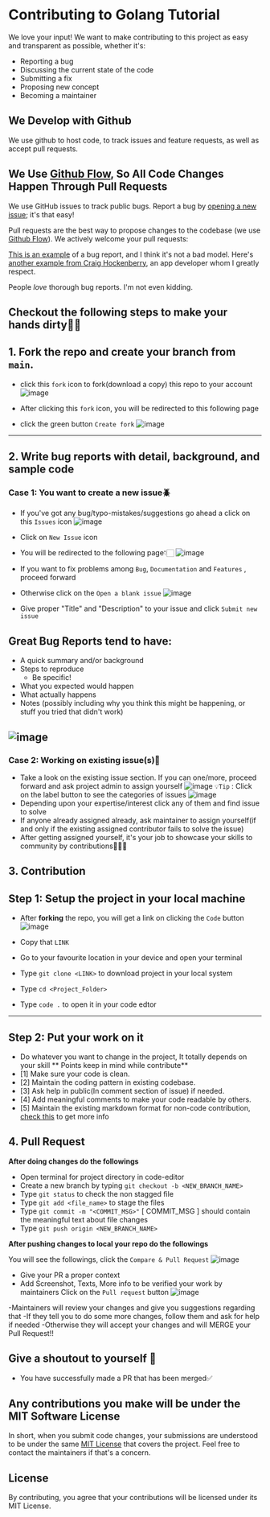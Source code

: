 # Contributing to Golang Tutorial

We love your input! We want to make contributing to this project as easy and transparent as possible, whether it's:

- Reporting a bug
- Discussing the current state of the code
- Submitting a fix
- Proposing new concept
- Becoming a maintainer

## We Develop with Github

We use github to host code, to track issues and feature requests, as well as accept pull requests.

## We Use [Github Flow](https://guides.github.com/introduction/flow/index.html), So All Code Changes Happen Through Pull Requests

We use GitHub issues to track public bugs. Report a bug by [opening a new issue](); it's that easy!

Pull requests are the best way to propose changes to the codebase (we use [Github Flow](https://guides.github.com/introduction/flow/index.html)). We actively welcome your pull requests:

[This is an example](http://stackoverflow.com/q/12488905/180626) of a bug report, and I think it's not a bad model. Here's [another example from Craig Hockenberry](http://www.openradar.me/11905408), an app developer whom I greatly respect.


People _love_ thorough bug reports. I'm not even kidding.

## Checkout the following steps to make your hands dirty💪🏻
## 1. Fork the repo and create your branch from `main`.
- click this `fork` icon to fork(download a copy) this repo to your account
![image](https://github.com/SoumyadeepOSD/Golang-tutorial/assets/115442240/1e314862-77d7-43dc-b6dc-c30af7382cd4)

- After clicking this `fork` icon, you will be redirected to this following page
- click the green button `Create fork`
![image](https://github.com/SoumyadeepOSD/Golang-tutorial/assets/115442240/b1d15f9c-70a5-4e4c-b4c1-ad56a7b27d59)


------------------------------------------------------------------------------------------------------------------------------------------------

## 2. Write bug reports with detail, background, and sample code
### Case 1: You want to create a new issue🪲
- If you've got any bug/typo-mistakes/suggestions go ahead a click on this `Issues` icon
![image](https://github.com/SoumyadeepOSD/Golang-tutorial/assets/115442240/e7a6991e-7cf4-4a28-850c-f293495cd73e)
- Click on `New Issue` icon
- You will be redirected to the following page👇🏻
  ![image](https://github.com/SoumyadeepOSD/Golang-tutorial/assets/115442240/8940309f-1160-4d67-baf4-1aa1fed4de6b)
- If you want to fix problems among `Bug`, `Documentation` and `Features` , proceed forward
- Otherwise click on the `Open a blank issue`
![image](https://github.com/SoumyadeepOSD/Golang-tutorial/assets/115442240/fcdc6501-c2ff-41bd-aa77-4357cd333def)

- Give proper "Title" and "Description" to your issue and click `Submit new issue`

## **Great Bug Reports** tend to have:

- A quick summary and/or background
- Steps to reproduce
  - Be specific!
- What you expected would happen
- What actually happens
- Notes (possibly including why you think this might be happening, or stuff you tried that didn't work)

![image](https://github.com/SoumyadeepOSD/Golang-tutorial/assets/115442240/d4df97ba-7dd1-421f-ac28-ba83c935e2c4)
-----------------------------------------------------------------------------------------------------------------------------------------------------------
### Case 2: Working on existing issue(s)🐛
- Take a look on the existing issue section. If you can one/more, proceed forward and ask project admin to assign yourself
  ![image](https://github.com/SoumyadeepOSD/Golang-tutorial/assets/115442240/059a14df-9319-4d24-97a0-4eadd5831414)
`💡Tip` : Click on the label button to see the categories of issues
![image](https://github.com/SoumyadeepOSD/Golang-tutorial/assets/115442240/a3e6ed55-4868-4d70-a17d-b9320d5a8f52)
- Depending upon your expertise/interest click any of them and find issue to solve
- If anyone already assigned already, ask maintainer to assign yourself(if and only if the existing assigned contributor fails to solve the issue)
- After getting assigned yourself, it's your job to showcase your skills to community by contributions🤹🏻‍♂️
  
## 3. Contribution

## Step 1: Setup the project in your local machine

- After **forking** the repo, you will get a link on clicking the `Code` button
![image](https://github.com/SoumyadeepOSD/Golang-tutorial/assets/115442240/dd99899c-d666-4d8e-9f66-6aa464f4d43d)

- Copy that `LINK`
- Go to your favourite location in your device and open your terminal
- Type `git clone <LINK>` to download project in your local system
- Type `cd <Project_Folder>`
- Type `code .` to open it in your code edtor
------------------------------------------------------------------------------------------------------------------------------------------------
## Step 2: Put your work on it

- Do whatever you want to change in the project, It totally depends on your skill
** Points keep in mind while contribute**
-  [1] Make sure your code is clean.
-  [2] Maintain the coding pattern in existing codebase.
-  [3] Ask help in public(In comment section of issue) if needed.
-  [4] Add meaningful comments to make your code readable by others.
-  [5] Maintain the existing markdown format for non-code contribution, [check this](https://docs.github.com/en/get-started/writing-on-github/getting-started-with-writing-and-formatting-on-github/basic-writing-and-formatting-syntax) to get more info 

## 4. Pull Request

**After doing changes do the followings**
- Open terminal for project directory in code-editor
- Create a new branch by typing `git checkout -b <NEW_BRANCH_NAME>`
- Type `git status` to check the non stagged file
- Type `git add <file_name>` to stage the files
- Type `git commit -m "<COMMIT_MSG>"`
  [ COMMIT_MSG ] should contain the meaningful text about file changes
- Type `git push origin <NEW_BRANCH_NAME>`

**After pushing changes to local your repo do the followings**

You will see the followings, click the `Compare & Pull Request` 
![image](https://github.com/SoumyadeepOSD/Golang-tutorial/assets/115442240/54ab8be0-78de-4751-be1f-592e9cebb8d0)

- Give your PR a proper context
- Add Screenshot, Texts, More info to be verified your work by maintainers
Click on the `Pull request` button
![image](https://github.com/SoumyadeepOSD/Golang-tutorial/assets/115442240/2f59ad0c-5016-4d2a-b0fa-8860586deaf8)

-Maintainers will review your changes and give you suggestions regarding that
-If they tell you to do some more changes, follow them and ask for help if needed
-Otherwise they will accept your changes and will MERGE your Pull Request!!

## Give a shoutout to yourself 🎉
- You have successfully made a PR that has been merged✅


## Any contributions you make will be under the MIT Software License

In short, when you submit code changes, your submissions are understood to be under the same [MIT License](http://choosealicense.com/licenses/mit/) that covers the project. Feel free to contact the maintainers if that's a concern.


## License

By contributing, you agree that your contributions will be licensed under its MIT License.
